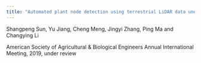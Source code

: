 ```yaml
---
title: "Automated plant node detection using terrestrial LiDAR data under field conditions"
---
```


Shangpeng Sun, Yu Jiang, Cheng Meng, Jingyi Zhang, Ping Ma and Changying Li

American Society of Agricultural & Biological Engineers Annual International Meeting, 2019, under review

